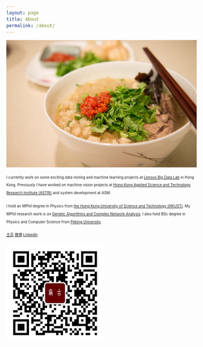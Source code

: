 ```yaml
---
layout: page
title: About
permalink: /about/
---
```



![](/images/yangroupaomo.jpg)


<sub><sup>
I currently work on some exciting data mining and machine learning projects at [Lenovo Big Data Lab](http://www.onebit.hk/) in Hong Kong. Previously I have worked on machine vision projects at [Hong Kong Applied Science and Technology Research Institute (ASTRI)](https://www.astri.org/) and system development at ASM.
</sup></sub>

<sub><sup>
I hold an MPhil degree in Physics from [the Hong Kong University of Science and Technology (HKUST)](http://www.ust.hk/). My MPhil research work is on [Genetic Algorithms and Complex Network Analysis](http://repository.ust.hk/ir/Record/1783.1-7674). I also hold BSc degree in Physics and Computer Science from [Peking University](http://www.pku.edu.cn/).
</sup></sub>

<sub><sup>
[主页](http://www.crownpku.com)    [微博](http://www.weibo.com/wongan)    [LinkedIn](https://www.linkedin.com/in/crownguanwang/)
</sup></sub>

![微信公众号](/images/dashang/gongzhonghao.jpg)
